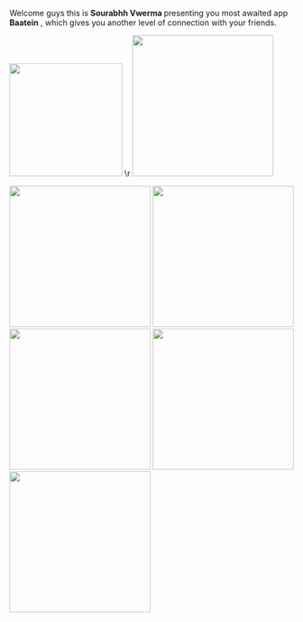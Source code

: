 Welcome guys this is <b>Sourabhh Vwerma </b> presenting you most awaited app <b>Baatein</b> , which gives you another level of connection with your friends.

<img src="https://user-images.githubusercontent.com/71958293/94358365-191c3f80-00be-11eb-8743-33a1ef93c6cd.jpeg" hight = "250" width="200">     \r     <img src="https://user-images.githubusercontent.com/71958293/94358366-1a4d6c80-00be-11eb-8838-1d5c23ef20ee.jpeg" hight = "250" width="250">

<img src="https://user-images.githubusercontent.com/71958293/94358367-1ae60300-00be-11eb-8788-d7db082af055.jpeg" hight = "250" width="250">
<img src="https://user-images.githubusercontent.com/71958293/94358368-1b7e9980-00be-11eb-9589-436b4e796c86.jpeg" hight = "250" width="250">
<img src="https://user-images.githubusercontent.com/71958293/94358370-1c173000-00be-11eb-8ceb-171fb88bddd4.jpeg" hight = "250" width="250">
<img src="https://user-images.githubusercontent.com/71958293/94358372-1cafc680-00be-11eb-96e7-ce70187fda50.jpeg" hight = "250" width="250">
<img src="https://user-images.githubusercontent.com/71958293/94358373-1d485d00-00be-11eb-8214-9492ce9eabea.jpeg" hight = "250" width="250">
